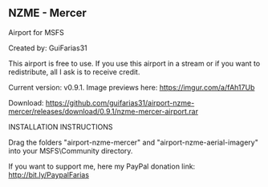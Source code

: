 ## NZME - Mercer ##
Airport for MSFS

Created by: GuiFarias31

This airport is free to use. If you use this airport in a stream or if you want to redistribute, all I ask is to receive credit.

Current version: v0.9.1. Image previews here: https://imgur.com/a/fAh17Ub

Download: https://github.com/guifarias31/airport-nzme-mercer/releases/download/0.9.1/nzme-mercer-airport.rar

INSTALLATION INSTRUCTIONS

Drag the folders "airport-nzme-mercer" and "airport-nzme-aerial-imagery" into your MSFS\Community directory.

If you want to support me, here my PayPal donation link: http://bit.ly/PaypalFarias
